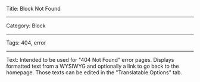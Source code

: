Title: Block Not Found

---

Category: Block

---

Tags: 404, error

---

Text: Intended to be used for "404 Not Found" error pages. Displays formatted text from a WYSIWYG and optionally a link to go back to the homepage. Those texts can be edited in the "Translatable Options" tab.
